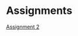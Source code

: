 # Assignments

[Assignment 2](https://docs.google.com/document/d/1fCz19UU_SNmPXSSV9DMKiaKueexmT_Ey__0QpZj30Vk/edit?usp=sharing)
